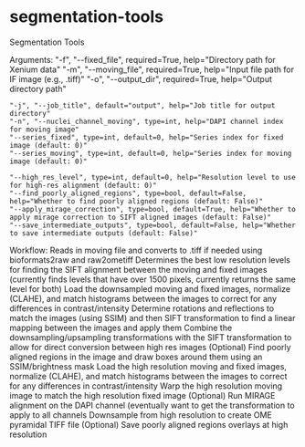 # segmentation-tools

Segmentation Tools

Arguments:
	"-f", "--fixed_file", required=True, help="Directory path for Xenium data"
	"-m", "--moving_file", required=True, help="Input file path for IF image (e.g., .tiff)"
	"-o", "--output_dir", required=True, help="Output directory path"

	"-j", "--job_title", default="output", help="Job title for output directory"
	"-n", "--nuclei_channel_moving", type=int, help="DAPI channel index for moving image"
	"--series_fixed", type=int, default=0, help="Series index for fixed image (default: 0)"
	"--series_moving", type=int, default=0, help="Series index for moving image (default: 0)"

	"--high_res_level", type=int, default=0, help="Resolution level to use for high-res alignment (default: 0)"
	"--find_poorly_aligned_regions", type=bool, default=False, help="Whether to find poorly aligned regions (default: False)"
	"--apply_mirage_correction", type=bool, default=True, help="Whether to apply mirage correction to SIFT aligned images (default: False)"
	"--save_intermediate_outputs", type=bool, default=False, help="Whether to save intermediate outputs (default: False)"

Workflow:
Reads in moving file and converts to .tiff if needed using bioformats2raw and raw2ometiff
Determines the best low resolution levels for finding the SIFT alignment between the moving and fixed images (currently finds levels that have over 1500 pixels, currently returns the same level for both)
Load the downsampled moving and fixed images, normalize (CLAHE), and match histograms between the images to correct for any differences in contrast/intensity
Determine rotations and reflections to match the images (using SSIM) and then SIFT transformation to find a linear mapping between the images and apply them
Combine the downsampling/upsampling transformations with the SIFT transformation to allow for direct conversion between high res images
(Optional) Find poorly aligned regions in the image and draw boxes around them using an SSIM/brightness mask
Load the high resolution moving and fixed images, normalize (CLAHE), and match histograms between the images to correct for any differences in contrast/intensity
Warp the high resolution moving image to match the high resolution fixed image
(Optional) Run MIRAGE alignment on the DAPI channel (eventually want to get the transformation to apply to all channels
Downsample from high resolution to create OME pyramidal TIFF file
(Optional) Save poorly aligned regions overlays at high resolution
